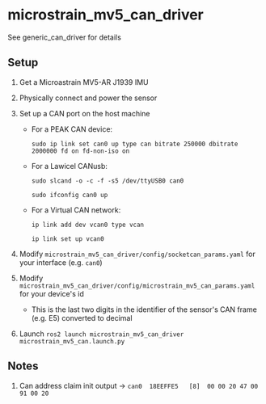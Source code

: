 # microstrain_mv5_can_driver

See generic_can_driver for details

## Setup

1. Get a Microastrain MV5-AR J1939 IMU

2. Physically connect and power the sensor

3. Set up a CAN port on the host machine

   - For a PEAK CAN device:

       `sudo ip link set can0 up type can bitrate 250000 dbitrate 2000000 fd on fd-non-iso on `

   - For a Lawicel CANusb:

       `sudo slcand -o -c -f -s5 /dev/ttyUSB0 can0`
       
       `sudo ifconfig can0 up`

   - For a Virtual CAN network:
 
       `ip link add dev vcan0 type vcan`

       `ip link set up vcan0`

4. Modify `microstrain_mv5_can_driver/config/socketcan_params.yaml` for your interface (e.g. `can0`)

5. Modify `microstrain_mv5_can_driver/config/microstrain_mv5_can_params.yaml` for your device's id
   
   - This is the last two digits in the identifier of the sensor's CAN frame (e.g. E5) converted to 
     decimal

6. Launch `ros2 launch microstrain_mv5_can_driver microstrain_mv5_can.launch.py`


## Notes

1. Can address claim init output -> ``can0  18EEFFE5   [8]  00 00 20 47 00 91 00 20`` 
